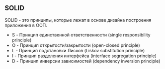 ## SOLID

SOLID - это принципы, которые лежат в основе дизайна построения приложения в ООП.

- S - Принцип единственной ответственности (single responsibility principle)
- O - Принцип открытости/закрытости (open-closed principle)
- L - Принцип подстановки Лисков (Liskov substitution principle)
- I - Принцип разделения интерфейса (interface segregation principle)
- D - Принцип инверсии зависимостей (dependency inversion principle)